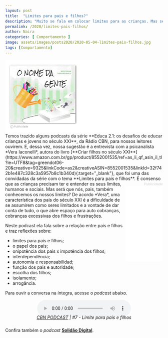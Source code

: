 ```yaml
---
layout: post
title:  "Limites para pais e filhos?"
description: "Muito se fala em colocar limites para as crianças. Mas será que apenas elas precisam?"
permalink: /2020/limites-pais-filhos/
author: Naira
categories: [ Comportamento ]
image: assets/images/posts2020/2020-05-04-limites-pais-filhos.jpg
tags: [Comportamento]
---
```

<link rel="stylesheet" href="/assets/css/plyr.css" />
<style>
.capa { display: block; margin-left: auto; margin-right: auto; width: 50%; 
box-shadow: 0 4px 8px 0 rgba(0, 0, 0, 0.2), 0 6px 20px 0 rgba(0, 0, 0, 0.19);}

.thumb {float: right; width: 45%;}
@media only screen and (max-width: 520px) {
  .txt {font-size: 22px;}
  .thumb {float: right; width: 100%}
}
figure {
  margin: 0rem;
}
figcaption {
display: block;
position: relative;
top:-10px;
font-style: italic;
text-align: center;
}

</style>
<a href="https://aprender.digital/"><img class="thumb" src="/assets/images/o-nome-da-gente.gif" align="rigth"></a>
Temos trazido alguns podcasts da série **Educa 2.1: os desafios de educar crianças e jovens no século XXI**, da Rádio CBN, para nossos leitores ouvirem. E, dessa vez, nossa sugestão é a entrevista com a psicanalista *Vera Iaconelli*, autora do livro [**Criar filhos no século XXI**](https://www.amazon.com.br/gp/product/8552001535/ref=as_li_qf_asin_il_tl?ie=UTF8&tag=greendot06-20&creative=9325&linkCode=as2&creativeASIN=8552001535&linkId=32f742b1e487c328c3a5957b8c1b340d){:target="_blank"}, que foi uma das convidadas da série com o tema **Limites para pais e filhos**. 

<div style="float: right;">
<div style="color:lightgrey; text-align: right; font-size: 13px;"><small><i class="fa fa-info-circle" aria-hidden="true"></i> Publicidade</small></div>
<iframe style="width:120px;height:240px;" marginwidth="0" marginheight="0" scrolling="no" frameborder="0" src="//ws-na.amazon-adsystem.com/widgets/q?ServiceVersion=20070822&OneJS=1&Operation=GetAdHtml&MarketPlace=BR&source=ac&ref=qf_sp_asin_til&ad_type=product_link&tracking_id=greendot06-20&marketplace=amazon&region=BR&placement=8552001535&asins=8552001535&linkId=ede6b0c38a68bcba4a91942e1d17cd02&show_border=true&link_opens_in_new_window=true&price_color=333333&title_color=0066c0&bg_color=ffffff">
</iframe>
</div>
É consenso que as crianças precisam ter e entender os seus limites, humanos e sociais. Mas será que nós, pais, também conhecemos os nossos limites? De acordo *Vera*, uma característica dos pais do século XXI é a dificuldade de se assumirem como seres limitados e a vontade de dar conta de tudo, o que abre espaço para auto cobranças, cobranças excessivas dos filhos e frustrações. 

Neste podcast ela fala sobre a relação entre pais e filhos e traz reflexões sobre:
 * limites para pais e filhos; 
 * o papel dos pais;
 * onipotência dos pais x impotência dos filhos;
 * interdependência;
 * autonomia e responsabilidad;
 * função dos pais e autoridade;
 * escolha dos filhos;
 * isolamento;
 * arrogância.

Para ouvir a conversa na íntegra, acesse o *podcast* abaixo.
<center>
<audio id="player" controls controls 
 enabled = "false" 
 data-plyr-config='{ "title": "Example Title", "enabled": false }'>
    <source src="/assets/images/posts2020/2020-05-04-limites-pais-filhos.mp3" type="audio/mp3" />
</audio>
</center>
<figcaption><a href="https://audioglobo.globo.com/cbn/podcast/feed/735/educa-21-os-desafios-de-educar-criancas-e-jovens-n" target="_blank">CBN PODCAST</a> | #7 - Limite para pais e filhos</figcaption>
<script src="/assets/js/plyr.min.js"></script>

Confira também o *podcast* [**Solidão Digital**](/solidao/).